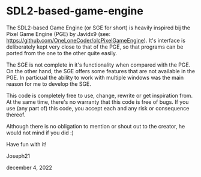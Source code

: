 # SDL2-based-game-engine

The SDL2-based Game Engine (or SGE for short) is heavily inspired bij the Pixel Game Engine (PGE) by Javidx9 
(see: https://github.com/OneLoneCoder/olcPixelGameEngine). It's interface is deliberately kept very 
close to that of the PGE, so that programs can be ported from the one to the other quite easily.

The SGE is not complete in it's functionality when compared with the PGE. On the other hand, the SGE offers some 
features that are not available in the PGE. In particual the ability to work with multiple windows was the 
main reason for me to develop the SGE. 

This code is completely free to use, change, rewrite or get inspiration from. At the same time, there's no 
warranty that this code is free of bugs. If you use (any part of) this code, you accept each and any risk or 
consequence thereof.

Although there is no obligation to mention or shout out to the creator, he would not mind if you did :)

Have fun with it!

Joseph21

december 4, 2022
